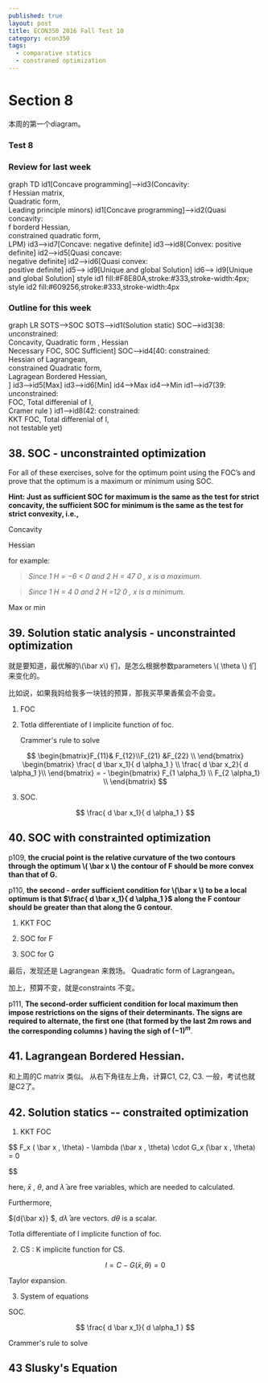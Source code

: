 ```yaml
---
published: true
layout: post
title: ECON350 2016 Fall Test 10
category: econ350
tags:
  - comparative statics
  - constraned optimization
---
```

<!--
<script src="//cdn.rawgit.com/knsv/mermaid/master/dist/mermaid.min.js"></script>
<link rel="stylesheet" href="//cdn.rawgit.com/knsv/mermaid/master/dist/mermaid.css">
<script>mermaid.initialize({startOnLoad:true});</script>
-->



# Section 8

本周的第一个diagram。


### Test 8




### Review for last week

<!--<script src="https://cdn.rawgit.com/knsv/mermaid/0.5.1/dist/mermaid.min.js"></script>
<link rel="stylesheet" href="https://cdn.rawgit.com/knsv/mermaid/master/dist/mermaid.css">-->



<script src="https://cdn.rawgit.com/knsv/mermaid/master/dist/mermaid.min.js"></script>
<link rel="stylesheet" href="https://cdn.rawgit.com/knsv/mermaid/master/dist/mermaid.css">
<script>mermaid.initialize({startOnLoad:true});</script>

<div class="mermaid">
graph TD
    id1[Concave programming]-->id3(Concavity: <br>f  Hessian matrix,<br> Quadratic form, <br>Leading principle minors)
    id1[Concave programming]-->id2(Quasi concavity: <br>f borderd Hessian, <br>constrained quadratic form, <br>LPM)
    id3-->id7[Concave: negative definite]
    id3-->id8[Convex: positive definite]
    id2-->id5[Quasi concave: <br>negative definite]
    id2-->id6[Quasi convex: <br>positive definite]
    id5--> id9[Unique and global Solution]
    id6--> id9[Unique and global Solution]
    style id1 fill:#F8E80A,stroke:#333,stroke-width:4px;
    style id2 fill:#609256,stroke:#333,stroke-width:4px
 </div>



### Outline for this week


<div class="mermaid">
graph LR
     SOTS-->SOC
     SOTS-->id1(Solution static)
     SOC-->id3[38: unconstrained: <br> Concavity, Quadratic form , Hessian  <br> Necessary FOC, SOC Sufficient]
     SOC-->id4[40: constrained:<br> Hessian of Lagrangean, <br>constrained Quadratic form,<br> Lagragean Bordered Hessian, <br>    ]
     id3-->id5[Max]
     id3-->id6[Min]
     id4-->Max
     id4-->Min
     id1-->id7(39: unconstrained:<br> FOC, Total differenial of I,<br> Cramer rule  )
     id1-->id8(42: constrained: <br> KKT FOC, Total differenial of I,<br> not testable yet)
     
 </div>

## 38. SOC - unconstrainted optimization

For all of these exercises, solve for the optimum point using the FOC’s and prove that the optimum is a maximum or
minimum using SOC.

**Hint: Just as sufficient SOC for maximum is the same as the test for strict concavity, the sufficient SOC for minimum is the same as the test for strict convexity, i.e.,**

Concavity 

Hessian

for example:

> _Since 1 H = −6 < 0 and 2 H = 47  0 , x is a maximum._

> _Since 1 H = 4  0 and 2 H =12  0 , x is a minimum._

Max or min

## 39. Solution static analysis - unconstrainted optimization

就是要知道，最优解的\\(\bar x\\) 们，是怎么根据参数parameters \\( \theta \\) 们来变化的。

比如说，如果我妈给我多一块钱的预算，那我买苹果香蕉会不会变。

 1. FOC

 2. Totla differentiate of I implicite function of foc.
 
 	 Crammer's rule to solve 


$$
\begin{bmatrix}F_{11}& F_{12}\\F_{21} &F_{22} \\ \end{bmatrix}   \begin{bmatrix} \frac{ d \bar x_1}{ d \alpha_1  } \\ \frac{ d \bar x_2}{ d \alpha_1  }\\ \end{bmatrix}   = - \begin{bmatrix} F_{1 \alpha_1} \\ F_{2 \alpha_1} \\ \end{bmatrix}
$$

 3. SOC.  

 $$
  \frac{ d \bar x_1}{ d \alpha_1  }
 $$

## 40. SOC with constrainted optimization

p109, **the crucial point is the relative curvature of the two contours through the optimum \\( \bar x \\) the contour of F should be more convex than that of G.**

p110, **the second - order sufficient condition for \\(\bar x \\) to be a local optimum is that $\frac{ d \bar x_1}{ d \alpha_1  }$ along the F contour should be greater than that along the G contour.**



  1. KKT FOC

  2. SOC for F

  3. SOC for G

  最后，发现还是 Lagrangean 来救场。 Quadratic form of Lagrangean。

  加上，预算不变，就是constraints 不变。

p111, **The second-order sufficient condition for local maximum then impose restrictions on the signs of their determinants. The signs are required to alternate, the first one (that formed by the last 2m rows and the corresponding columns ) having the sigh of $(-1)^m$**. 


## 41. Lagrangean Bordered Hessian.

和上周的C matrix 类似。 从右下角往左上角，计算C1, C2, C3. 
一般，考试也就是C2了。

## 42. Solution statics -- constraited optimization


 1. KKT FOC
 
 $$
 F_x  ( \bar x , \theta) - \lambda (\bar x , \theta) \cdot G_x (\bar x , \theta) = 0
 
 $$
 
 
 here, $\bar x$ , $\theta$, and $\bar \lambda$ are free variables, which are needed to calculated. 
 
 Furthermore,
 
 ${d{\bar x}} $, ${d{\bar  \lambda}}$ are vectors.  ${d{\theta}}$ is a scalar. 
 
 
 
 

  Totla differentiate of I implicite function of foc.
 
 
 
 2. CS :  K implicite function for CS. 
 
 $$
 I = C - G(\bar x , \theta)  = 0
 $$
 
 Taylor expansion. 
     

3. System of equations






     
  SOC.

 $$
  \frac{ d \bar x_1}{ d \alpha_1  }
 $$

Crammer's rule to solve 





## 43 Slusky's Equation
